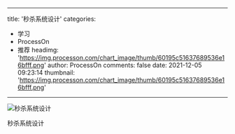 
---
title: '秒杀系统设计'
categories: 
 - 学习
 - ProcessOn
 - 推荐
headimg: 'https://img.processon.com/chart_image/thumb/60195c51637689536e16bfff.png'
author: ProcessOn
comments: false
date: 2021-12-05 09:23:14
thumbnail: 'https://img.processon.com/chart_image/thumb/60195c51637689536e16bfff.png'
---

<div>   
<img class="thumb" alt="秒杀系统设计" src="https://img.processon.com/chart_image/thumb/60195c51637689536e16bfff.png" referrerpolicy="no-referrer">
<p>秒杀系统设计</p>  
</div>
            